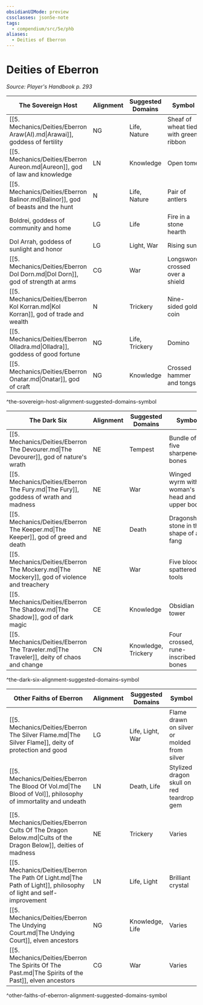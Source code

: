 ```yaml
---
obsidianUIMode: preview
cssclasses: json5e-note
tags:
  - compendium/src/5e/phb
aliases:
  - Deities of Eberron
---
```

# Deities of Eberron
*Source: Player's Handbook p. 293* 

| The Sovereign Host | Alignment | Suggested Domains | Symbol |
|--------------------|-----------|-------------------|--------|
| [[5. Mechanics/Deities/Eberron Araw(AI).md\|Arawai]], goddess of fertility | NG | Life, Nature | Sheaf of wheat tied with green ribbon |
| [[5. Mechanics/Deities/Eberron Aureon.md\|Aureon]], god of law and knowledge | LN | Knowledge | Open tome |
| [[5. Mechanics/Deities/Eberron Balinor.md\|Balinor]], god of beasts and the hunt | N | Life, Nature | Pair of antlers |
| Boldrei, goddess of community and home | LG | Life | Fire in a stone hearth |
| Dol Arrah, goddess of sunlight and honor | LG | Light, War | Rising sun |
| [[5. Mechanics/Deities/Eberron Dol Dorn.md\|Dol Dorn]], god of strength at arms | CG | War | Longsword crossed over a shield |
| [[5. Mechanics/Deities/Eberron Kol Korran.md\|Kol Korran]], god of trade and wealth | N | Trickery | Nine-sided gold coin |
| [[5. Mechanics/Deities/Eberron Olladra.md\|Olladra]], goddess of good fortune | NG | Life, Trickery | Domino |
| [[5. Mechanics/Deities/Eberron Onatar.md\|Onatar]], god of craft | NG | Knowledge | Crossed hammer and tongs |
^the-sovereign-host-alignment-suggested-domains-symbol

| The Dark Six | Alignment | Suggested Domains | Symbol |
|--------------|-----------|-------------------|--------|
| [[5. Mechanics/Deities/Eberron The Devourer.md\|The Devourer]], god of nature's wrath | NE | Tempest | Bundle of five sharpened bones |
| [[5. Mechanics/Deities/Eberron The Fury.md\|The Fury]], goddess of wrath and madness | NE | War | Winged wyrm with woman's head and upper body |
| [[5. Mechanics/Deities/Eberron The Keeper.md\|The Keeper]], god of greed and death | NE | Death | Dragonshard stone in the shape of a fang |
| [[5. Mechanics/Deities/Eberron The Mockery.md\|The Mockery]], god of violence and treachery | NE | War | Five blood-spattered tools |
| [[5. Mechanics/Deities/Eberron The Shadow.md\|The Shadow]], god of dark magic | CE | Knowledge | Obsidian tower |
| [[5. Mechanics/Deities/Eberron The Traveler.md\|The Traveler]], deity of chaos and change | CN | Knowledge, Trickery | Four crossed, rune-inscribed bones |
^the-dark-six-alignment-suggested-domains-symbol

| Other Faiths of Eberron | Alignment | Suggested Domains | Symbol |
|-------------------------|-----------|-------------------|--------|
| [[5. Mechanics/Deities/Eberron The Silver Flame.md\|The Silver Flame]], deity of protection and good | LG | Life, Light, War | Flame drawn on silver or molded from silver |
| [[5. Mechanics/Deities/Eberron The Blood Of Vol.md\|The Blood of Vol]], philosophy of immortality and undeath | LN | Death, Life | Stylized dragon skull on red teardrop gem |
| [[5. Mechanics/Deities/Eberron Cults Of The Dragon Below.md\|Cults of the Dragon Below]], deities of madness | NE | Trickery | Varies |
| [[5. Mechanics/Deities/Eberron The Path Of Light.md\|The Path of Light]], philosophy of light and self-improvement | LN | Life, Light | Brilliant crystal |
| [[5. Mechanics/Deities/Eberron The Undying Court.md\|The Undying Court]], elven ancestors | NG | Knowledge, Life | Varies |
| [[5. Mechanics/Deities/Eberron The Spirits Of The Past.md\|The Spirits of the Past]], elven ancestors | CG | War | Varies |
^other-faiths-of-eberron-alignment-suggested-domains-symbol
